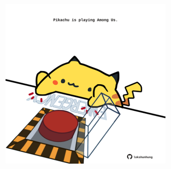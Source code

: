 <!-- built at 18/06/2025, 22:00:28 UTC -->
<p align="center">
  <img width="500" height="500" src="./ReadmeImage.svg">
</p>
